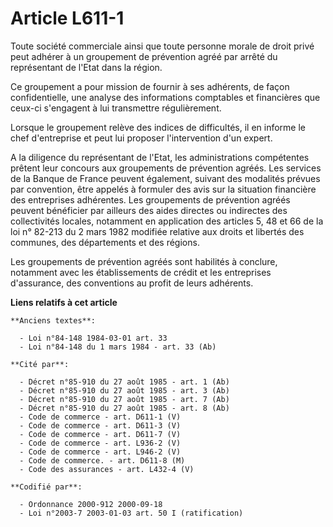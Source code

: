 # Article L611-1

Toute société commerciale ainsi que toute personne morale de droit privé peut adhérer à un groupement de prévention agréé par
arrêté du représentant de l'Etat dans la région.

Ce groupement a pour mission de fournir à ses adhérents, de façon confidentielle, une analyse des informations comptables et
financières que ceux-ci s'engagent à lui transmettre régulièrement.

Lorsque le groupement relève des indices de difficultés, il en informe le chef d'entreprise et peut lui proposer
l'intervention d'un expert.

A la diligence du représentant de l'Etat, les administrations compétentes prêtent leur concours aux groupements de prévention
agréés. Les services de la Banque de France peuvent également, suivant des modalités prévues par convention, être appelés à
formuler des avis sur la situation financière des entreprises adhérentes. Les groupements de prévention agréés peuvent
bénéficier par ailleurs des aides directes ou indirectes des collectivités locales, notamment en application des articles 5,
48 et 66 de la loi n° 82-213 du 2 mars 1982 modifiée relative aux droits et libertés des communes, des départements et des
régions.

Les groupements de prévention agréés sont habilités à conclure, notamment avec les établissements de crédit et les
entreprises d'assurance, des conventions au profit de leurs adhérents.

**Liens relatifs à cet article**

	**Anciens textes**:

	  - Loi n°84-148 1984-03-01 art. 33
	  - Loi n°84-148 du 1 mars 1984 - art. 33 (Ab)

	**Cité par**:

	  - Décret n°85-910 du 27 août 1985 - art. 1 (Ab)
	  - Décret n°85-910 du 27 août 1985 - art. 3 (Ab)
	  - Décret n°85-910 du 27 août 1985 - art. 7 (Ab)
	  - Décret n°85-910 du 27 août 1985 - art. 8 (Ab)
	  - Code de commerce - art. D611-1 (V)
	  - Code de commerce - art. D611-3 (V)
	  - Code de commerce - art. D611-7 (V)
	  - Code de commerce - art. L936-2 (V)
	  - Code de commerce - art. L946-2 (V)
	  - Code de commerce. - art. D611-8 (M)
	  - Code des assurances - art. L432-4 (V)

	**Codifié par**:

	  - Ordonnance 2000-912 2000-09-18
	  - Loi n°2003-7 2003-01-03 art. 50 I (ratification)
